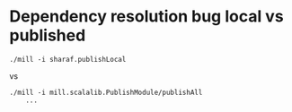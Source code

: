 
# Dependency resolution bug local vs published
```shell
./mill -i sharaf.publishLocal
```

vs


```shell
./mill -i mill.scalalib.PublishModule/publishAll
    ...
```






